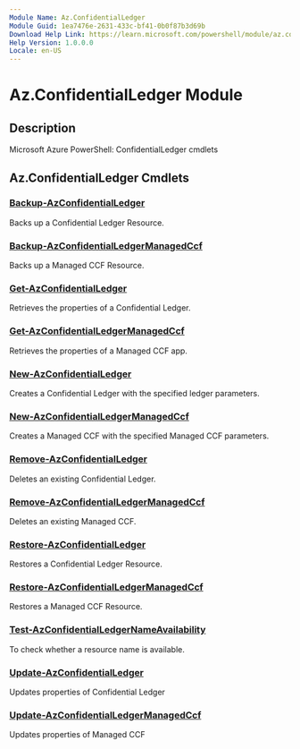 ```yaml
---
Module Name: Az.ConfidentialLedger
Module Guid: 1ea7476e-2631-433c-bf41-0b0f87b3d69b
Download Help Link: https://learn.microsoft.com/powershell/module/az.confidentialledger
Help Version: 1.0.0.0
Locale: en-US
---
```


# Az.ConfidentialLedger Module
## Description
Microsoft Azure PowerShell: ConfidentialLedger cmdlets

## Az.ConfidentialLedger Cmdlets
### [Backup-AzConfidentialLedger](Backup-AzConfidentialLedger.md)
Backs up a Confidential Ledger Resource.

### [Backup-AzConfidentialLedgerManagedCcf](Backup-AzConfidentialLedgerManagedCcf.md)
Backs up a Managed CCF Resource.

### [Get-AzConfidentialLedger](Get-AzConfidentialLedger.md)
Retrieves the properties of a Confidential Ledger.

### [Get-AzConfidentialLedgerManagedCcf](Get-AzConfidentialLedgerManagedCcf.md)
Retrieves the properties of a Managed CCF app.

### [New-AzConfidentialLedger](New-AzConfidentialLedger.md)
Creates a  Confidential Ledger with the specified ledger parameters.

### [New-AzConfidentialLedgerManagedCcf](New-AzConfidentialLedgerManagedCcf.md)
Creates a Managed CCF with the specified Managed CCF parameters.

### [Remove-AzConfidentialLedger](Remove-AzConfidentialLedger.md)
Deletes an existing Confidential Ledger.

### [Remove-AzConfidentialLedgerManagedCcf](Remove-AzConfidentialLedgerManagedCcf.md)
Deletes an existing Managed CCF.

### [Restore-AzConfidentialLedger](Restore-AzConfidentialLedger.md)
Restores a Confidential Ledger Resource.

### [Restore-AzConfidentialLedgerManagedCcf](Restore-AzConfidentialLedgerManagedCcf.md)
Restores a Managed CCF Resource.

### [Test-AzConfidentialLedgerNameAvailability](Test-AzConfidentialLedgerNameAvailability.md)
To check whether a resource name is available.

### [Update-AzConfidentialLedger](Update-AzConfidentialLedger.md)
Updates properties of Confidential Ledger

### [Update-AzConfidentialLedgerManagedCcf](Update-AzConfidentialLedgerManagedCcf.md)
Updates properties of Managed CCF

